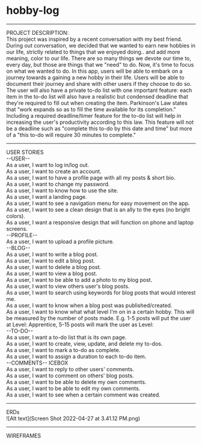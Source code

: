 # hobby-log

____________________________________________________________  
PROJECT DESCRIPTION:  
This project was inspired by a recent conversation with my best friend. During out conversation, we decided that we wanted to earn new hobbies in our life, strictly related to things that we enjoyed doing.. and add more meaning, color to our life. There are so many things we devote our time to, every day, but those are things that we "need" to do. Now, it's time to focus on what we wanted to do. In this app, users will be able to embark on a journey towards a gaining a new hobby in their life. Users will be able to document their journey and share with other users if they choose to do so. The user will also have a private to-do list with one important feature: each item in the to-do list will also have a realistic but condensed deadline that they're required to fill out when creating the item. Parkinson's Law states that "work expands so as to fill the time available for its completion." Including a required deadline/timer feature for the to-do list will help in increasing the user's productivity according to this law. This feature will not be a deadline such as "complete this to-do by this date and time" but more of a "this to-do will require 30 minutes to complete."   
  
  
____________________________________________________________  
USER STORIES    
--USER--    
As a user, I want to log in/log out.  
As a user, I want to create an account.  
As a user, I want to have a profile page with all my posts & short bio.  
As a user, I want to change my password.  
As a user, I want to know how to use the site.  
As a user, I want a landing page.  
As a user, I want to see a navigation menu for easy movement on the app.  
As a user, I want to see a clean design that is an ally to the eyes (no bright colors).  
As a user, I want a responsive design that will function on phone and laptop screens.  
--PROFILE--   
As a user, I want to upload a profile picture.  
--BLOG--   
As a user, I want to write a blog post.  
As a user, I want to edit a blog post.  
As a user, I want to delete a blog post.  
As a user, I want to view a blog post.  
As a user, I want to be able to add a photo to my blog post.  
As a user, I want to view others user's blog posts.  
As a user, I want to search using keywords for blog posts that would interest me.  
As a user, I want to know when a blog post was published/created.  
As a user, I want to know what what level I'm on in a certain hobby. This will be measured by the number of posts made. E.g. 1-5 posts will put the user at Level: Apprentice, 5-15 posts will mark the user as Level:   
--TO-DO--   
As a user, I want a to-do list that is its own page.  
As a user, I want to create, view, update, and delete my to-dos.  
As a user, I want to mark a to-do as complete.  
As a user, I want to assign a duration to each to-do item.  
--COMMENTS-- ICEBOX  
As a user, I want to reply to other users' comments.  
As a user, I want to comment on others' blog posts.  
As a user, I want to be able to delete my own comments.  
As a user, I want to be able to edit my own comments.  
As a user, I want to see when a certain comment was created.  
  
____________________________________________________________  
ERDs  
![Alt text](Screen Shot 2022-04-27 at 3.41.12 PM.png)

  
____________________________________________________________  
WIREFRAMES  